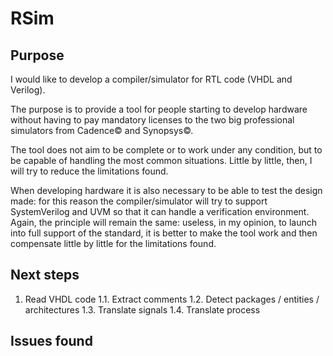 # RSim

## Purpose

I would like to develop a compiler/simulator for RTL code (VHDL and Verilog).

The purpose is to provide a tool for people starting to develop hardware without
having to pay mandatory licenses to the two big professional simulators from
Cadence© and Synopsys©.

The tool does not aim to be complete or to work under any condition, but to be
capable of handling the most common situations. Little by little, then, I will
try to reduce the limitations found.

When developing hardware it is also necessary to be able to test the design
made: for this reason the compiler/simulator will try to support SystemVerilog
and UVM so that it can handle a verification environment. Again, the principle
will remain the same: useless, in my opinion, to launch into full support of
the standard, it is better to make the tool work and then compensate little by
little for the limitations found.

## Next steps

1. Read VHDL code
  1.1. Extract comments
  1.2. Detect packages / entities / architectures
  1.3. Translate signals
  1.4. Translate process

## Issues found
